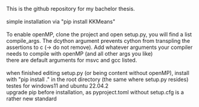 This is the github repository for my bachelor thesis.<br>
<br>
simple installation via "pip install KKMeans" <br>
<br>
To enable openMP, clone the project and open setup.py, you will find a list compile_args. The dcython argument prevents cython from transpling the assertions to c (-> do not remove).
Add whatever arguments your compiler needs to compile with openMP (and all other args you like) <br>
there are default arguments for msvc and gcc listed. <br>
<br>
when finished editing setup.py (or being content without openMP), install with "pip install ." in the root directory (the same where setup.py resides) <br>
testes for windows11 and ubuntu 22.04.2 <br>
upgrade pip before installation, as pyproject.toml without setup.cfg is a rather new standard <br>
